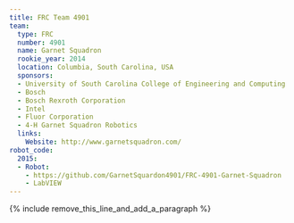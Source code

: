 ```yaml
---
title: FRC Team 4901
team:
  type: FRC
  number: 4901
  name: Garnet Squadron
  rookie_year: 2014
  location: Columbia, South Carolina, USA
  sponsors:
  - University of South Carolina College of Engineering and Computing
  - Bosch
  - Bosch Rexroth Corporation
  - Intel
  - Fluor Corporation
  - 4-H Garnet Squadron Robotics
  links:
    Website: http://www.garnetsquadron.com/
robot_code:
  2015:
  - Robot:
    - https://github.com/GarnetSquardon4901/FRC-4901-Garnet-Squadron
    - LabVIEW
---
```


{% include remove_this_line_and_add_a_paragraph %}